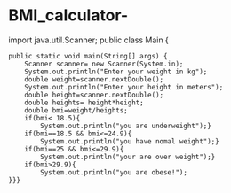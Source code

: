# BMI_calculator-
import java.util.Scanner;
public class Main {
    
    public static void main(String[] args) {
        Scanner scanner= new Scanner(System.in);
        System.out.println("Enter your weight in kg");
        double weight=scanner.nextDouble();
        System.out.println("Enter your height in meters");
        double height=scanner.nextDouble();
        double heights= height*height;
        double bmi=weight/heights;
        if(bmi< 18.5){
            System.out.println("you are underweight");}
        if(bmi==18.5 && bmi<=24.9){
            System.out.println("you have nomal weight");}
        if(bmi==25 && bmi<=29.9){
            System.out.println("your are over weight");}
        if(bmi>29.9){
            System.out.println("you are obese!");
    }}}
